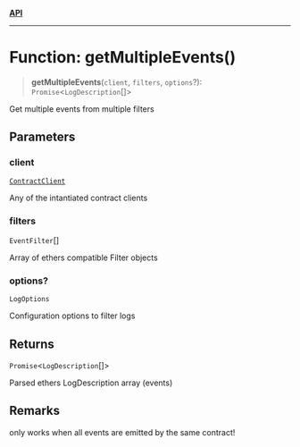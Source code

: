 [**API**](../README.md)

***

# Function: getMultipleEvents()

> **getMultipleEvents**(`client`, `filters`, `options`?): `Promise`\<`LogDescription`[]\>

Get multiple events from multiple filters

## Parameters

### client

[`ContractClient`](../type-aliases/ContractClient.md)

Any of the intantiated contract clients

### filters

`EventFilter`[]

Array of ethers compatible Filter objects

### options?

`LogOptions`

Configuration options to filter logs

## Returns

`Promise`\<`LogDescription`[]\>

Parsed ethers LogDescription array (events)

## Remarks

only works when all events are emitted by the same contract!
